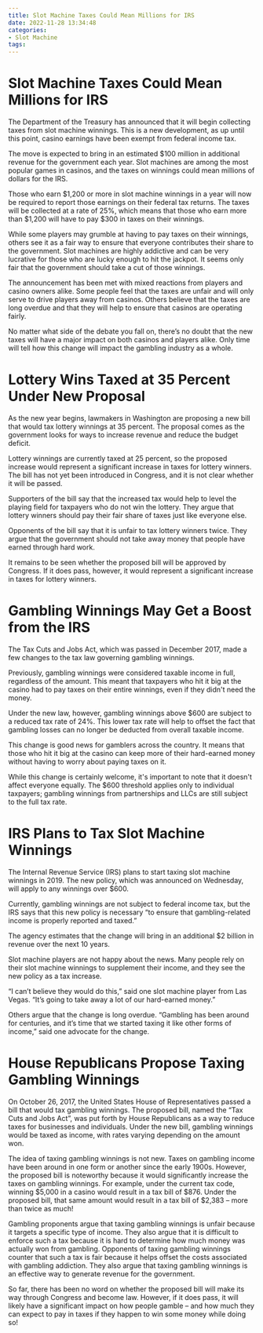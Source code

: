 ```yaml
---
title: Slot Machine Taxes Could Mean Millions for IRS
date: 2022-11-28 13:34:48
categories:
- Slot Machine
tags:
---
```



#  Slot Machine Taxes Could Mean Millions for IRS

The Department of the Treasury has announced that it will begin collecting taxes from slot machine winnings. This is a new development, as up until this point, casino earnings have been exempt from federal income tax.

The move is expected to bring in an estimated $100 million in additional revenue for the government each year. Slot machines are among the most popular games in casinos, and the taxes on winnings could mean millions of dollars for the IRS.

Those who earn $1,200 or more in slot machine winnings in a year will now be required to report those earnings on their federal tax returns. The taxes will be collected at a rate of 25%, which means that those who earn more than $1,200 will have to pay $300 in taxes on their winnings.

While some players may grumble at having to pay taxes on their winnings, others see it as a fair way to ensure that everyone contributes their share to the government. Slot machines are highly addictive and can be very lucrative for those who are lucky enough to hit the jackpot. It seems only fair that the government should take a cut of those winnings.

The announcement has been met with mixed reactions from players and casino owners alike. Some people feel that the taxes are unfair and will only serve to drive players away from casinos. Others believe that the taxes are long overdue and that they will help to ensure that casinos are operating fairly.

No matter what side of the debate you fall on, there’s no doubt that the new taxes will have a major impact on both casinos and players alike. Only time will tell how this change will impact the gambling industry as a whole.

#  Lottery Wins Taxed at 35 Percent Under New Proposal

As the new year begins, lawmakers in Washington are proposing a new bill that would tax lottery winnings at 35 percent. The proposal comes as the government looks for ways to increase revenue and reduce the budget deficit.

 Lottery winnings are currently taxed at 25 percent, so the proposed increase would represent a significant increase in taxes for lottery winners. The bill has not yet been introduced in Congress, and it is not clear whether it will be passed.

Supporters of the bill say that the increased tax would help to level the playing field for taxpayers who do not win the lottery. They argue that lottery winners should pay their fair share of taxes just like everyone else.

 Opponents of the bill say that it is unfair to tax lottery winners twice. They argue that the government should not take away money that people have earned through hard work.

It remains to be seen whether the proposed bill will be approved by Congress. If it does pass, however, it would represent a significant increase in taxes for lottery winners.

#  Gambling Winnings May Get a Boost from the IRS

The Tax Cuts and Jobs Act, which was passed in December 2017, made a few changes to the tax law governing gambling winnings.

Previously, gambling winnings were considered taxable income in full, regardless of the amount. This meant that taxpayers who hit it big at the casino had to pay taxes on their entire winnings, even if they didn't need the money.

Under the new law, however, gambling winnings above $600 are subject to a reduced tax rate of 24%. This lower tax rate will help to offset the fact that gambling losses can no longer be deducted from overall taxable income.

This change is good news for gamblers across the country. It means that those who hit it big at the casino can keep more of their hard-earned money without having to worry about paying taxes on it.

While this change is certainly welcome, it's important to note that it doesn't affect everyone equally. The $600 threshold applies only to individual taxpayers; gambling winnings from partnerships and LLCs are still subject to the full tax rate.

#  IRS Plans to Tax Slot Machine Winnings

The Internal Revenue Service (IRS) plans to start taxing slot machine winnings in 2019. The new policy, which was announced on Wednesday, will apply to any winnings over $600.

Currently, gambling winnings are not subject to federal income tax, but the IRS says that this new policy is necessary “to ensure that gambling-related income is properly reported and taxed.”

The agency estimates that the change will bring in an additional $2 billion in revenue over the next 10 years.

Slot machine players are not happy about the news. Many people rely on their slot machine winnings to supplement their income, and they see the new policy as a tax increase.

“I can’t believe they would do this,” said one slot machine player from Las Vegas. “It’s going to take away a lot of our hard-earned money.”

Others argue that the change is long overdue. “Gambling has been around for centuries, and it’s time that we started taxing it like other forms of income,” said one advocate for the change.

#  House Republicans Propose Taxing Gambling Winnings

On October 26, 2017, the United States House of Representatives passed a bill that would tax gambling winnings. The proposed bill, named the “Tax Cuts and Jobs Act”, was put forth by House Republicans as a way to reduce taxes for businesses and individuals. Under the new bill, gambling winnings would be taxed as income, with rates varying depending on the amount won.

The idea of taxing gambling winnings is not new. Taxes on gambling income have been around in one form or another since the early 1900s. However, the proposed bill is noteworthy because it would significantly increase the taxes on gambling winnings. For example, under the current tax code, winning $5,000 in a casino would result in a tax bill of $876. Under the proposed bill, that same amount would result in a tax bill of $2,383 – more than twice as much!

Gambling proponents argue that taxing gambling winnings is unfair because it targets a specific type of income. They also argue that it is difficult to enforce such a tax because it is hard to determine how much money was actually won from gambling. Opponents of taxing gambling winnings counter that such a tax is fair because it helps offset the costs associated with gambling addiction. They also argue that taxing gambling winnings is an effective way to generate revenue for the government.

So far, there has been no word on whether the proposed bill will make its way through Congress and become law. However, if it does pass, it will likely have a significant impact on how people gamble – and how much they can expect to pay in taxes if they happen to win some money while doing so!